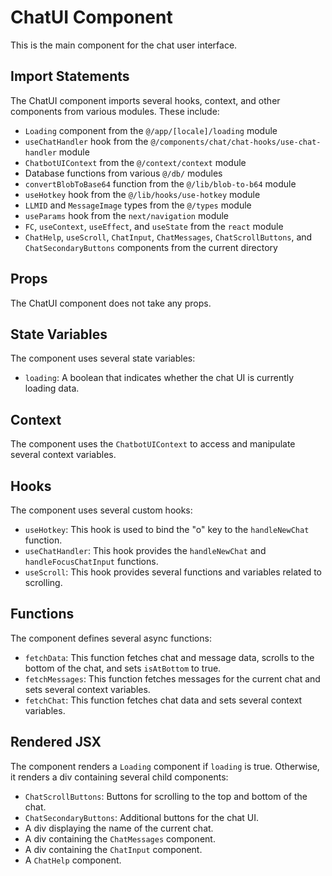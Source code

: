 # ChatUI Component

This is the main component for the chat user interface.

## Import Statements

The ChatUI component imports several hooks, context, and other components from various modules. These include:

- `Loading` component from the `@/app/[locale]/loading` module
- `useChatHandler` hook from the `@/components/chat/chat-hooks/use-chat-handler` module
- `ChatbotUIContext` from the `@/context/context` module
- Database functions from various `@/db/` modules
- `convertBlobToBase64` function from the `@/lib/blob-to-b64` module
- `useHotkey` hook from the `@/lib/hooks/use-hotkey` module
- `LLMID` and `MessageImage` types from the `@/types` module
- `useParams` hook from the `next/navigation` module
- `FC`, `useContext`, `useEffect`, and `useState` from the `react` module
- `ChatHelp`, `useScroll`, `ChatInput`, `ChatMessages`, `ChatScrollButtons`, and `ChatSecondaryButtons` components from the current directory

## Props

The ChatUI component does not take any props.

## State Variables

The component uses several state variables:

- `loading`: A boolean that indicates whether the chat UI is currently loading data.

## Context

The component uses the `ChatbotUIContext` to access and manipulate several context variables.

## Hooks

The component uses several custom hooks:

- `useHotkey`: This hook is used to bind the "o" key to the `handleNewChat` function.
- `useChatHandler`: This hook provides the `handleNewChat` and `handleFocusChatInput` functions.
- `useScroll`: This hook provides several functions and variables related to scrolling.

## Functions

The component defines several async functions:

- `fetchData`: This function fetches chat and message data, scrolls to the bottom of the chat, and sets `isAtBottom` to true.
- `fetchMessages`: This function fetches messages for the current chat and sets several context variables.
- `fetchChat`: This function fetches chat data and sets several context variables.

## Rendered JSX

The component renders a `Loading` component if `loading` is true. Otherwise, it renders a div containing several child components:

- `ChatScrollButtons`: Buttons for scrolling to the top and bottom of the chat.
- `ChatSecondaryButtons`: Additional buttons for the chat UI.
- A div displaying the name of the current chat.
- A div containing the `ChatMessages` component.
- A div containing the `ChatInput` component.
- A `ChatHelp` component.